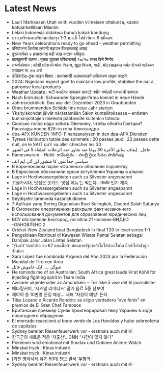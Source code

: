 # Latest News
-  Lauri Markkasen Utah voitti vuoden viimeisen ottelunsa, kaatoi kotiparketillaan Miamin
-  Lelaki Indonesia didakwa bunuh kakak kandung
-  บขส.เตรียมแผนรับคนกลับกรุง 1-3 ม.ค.นี้ ไม่ต่ำวันละ 6 หมื่นคน
-  New Years celebrations ready to go ahead - weather permitting
-  परियोजना धितोमा लगानी बढाउन बैंकहरूलाई आग्रह
-  दु्रतमार्गका ४ हजारभन्दा बढी रूख कटान स्वीकृत
-  बालकुमारी घटना : मृतक युवाका परिवारलाई १०/१० लाख दिने निर्णय
-  तथ्यांकोवाच : कोशी प्रदेशको थोक विक्रय, खुद्रा विक्रय, गाडी, मोटरसाइकल मर्मत क्षेत्रको गार्हस्थ्य उत्पादन रू. ७५ अर्ब
-  डेडिकेटेड–ट्रंक लाइन विवाद : प्रधानमन्त्री अलमल्याउने प्राधिकरण लाइन काट्ने
-  2024: Nigerians expect govt to maintain low profile, stabilise the naira, patronise local products
-  Weather Update : थर्टी फर्स्टवर पावसाचं सावट! नवीन वर्षातही पावसाची शक्यता
-  Nach Erdrutsch: Schwander Spenglerfirma kommt in neue Hände
-  Jahresrückblick: Das war der Dezember 2023 in Graubünden
-  Ohne brummenden Schädel ins neue Jahr starten
-  Yksityiskohdat jäivät närästämään Salon kuntaliitoksessa – entisten kunnanjohtajien mielestä päätavoite kuitenkin toteutui
-  Сколько голов надо забить Овечкину, чтобы обойти Гретцки? Расклады после 829-го гола Александра
-  dpa-AFX KUNDEN-INFO: Finanzanalysen in den dpa-AFX Diensten
-  Tyrese Haliburton tutoie des sommets : 20 passes jeudi, 23 passes cette nuit, on le SAIT qu’il va aller chercher les 30
-  عاجل.. إيقاف سائق الأجرة 30 يومًا عند تجاوز عدد الرحلات الملغاة 5 في الشهر
-  Rameswaram - Hubli: రామేశ్వరం - హుబ్లీ రైలు సేవల పొడిగింపు
-  سیاسی جماعتوں کا منشور اور آئی ایم ایف
-  В воронежском парке «Орленок» обновили подсветку
-  В Евросоюзе обозначили сроки вступления Украины в альянс
-  Lage in Hochwassergebieten auch zu Silvester angespannt
-  고물가시대, 맛집은 못가도 ‘맛집 메뉴’는 먹는다…RMR 인기 계속
-  Lage in Hochwassergebieten auch zu Silvester angespannt
-  Lage in Hochwassergebieten auch zu Silvester angespannt
-  Seydişehir tarımında kazançlı dönem
-  7 Aplikasi yang Sering Digunakan Buat Selingkuh, Discord Salah Satunya
-  В Смоленске оперативники раскрыли факт незаконного использования документов для образования юридических лиц
-  ВСУ обстреляли Белгород, погибли 21 человек-ВИДЕО -ОБНОВЛЕНО 2
-  Cricket-New Zealand beat Bangladesh in final T20 to level series 1-1
-  Pengelolaan Retribusi di Kawasan Wisata Pantai Selatan sebagai Dampak Jalur Jalan Lintas Selatan
-  'จุรินทร์'จ่ออภิปรายงบ 67 ตามเนื้อผ้า สอนมวยรัฐบาลถ้าไม่ได้ทำอะไรผิด ก็อย่าไปกลัวถูกซักฟอก
-  Sara López fue nombrada Arquera del Año 2023 por la Federación Mundial de Tiro con Arco
-  شوگر…… ایک خاموش قاتل
-  He reminds me of an Australian: South Africa great lauds Virat Kohli for injecting fighting spirit in Team India
-  Avslører ukjente sider av Amundsen: – Tør ikke å vise det til journalister
-  메타킹커피, ‘시즈널 리미티드’ 딸기 음료 5종 선보여
-  제야의 종 10만명 운집 예상… 새해 '자정의 태양' 뜬다
-  Tilsa Lozano o Ricardo Rondón: se eligió verdadero “ave fénix” en premios de El Gran Chef Famosos
-  Британский премьер Сунак проигнорировал тему Украины в ходе новогоднего обращения
-  El mercado reaccionó al bono verde de Los Haroldos y hubo sobreoferta de capitales
-  Sydney bereitet Riesenfeuerwerk vor - erstmals auch mit KI
-  한국군의 새로운 적은 ‘저출산’…CNN “시간이 많지 않다”
-  Pokémon wird emotional mit Snorlax und Cubone Anime: Watch
-  Minskat tryck i Kinas industri
-  Minskat tryck i Kinas industri
-  [과천 영아사체 유기 50대 친모 결국 ‘무혐의’
-  Sydney bereitet Riesenfeuerwerk vor - erstmals auch mit KI
